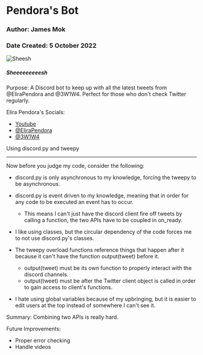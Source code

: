 # Pendora's Bot
### Author: James Mok       
### Date Created: 5 October 2022

![Sheesh](https://i.ytimg.com/vi/FvShFQ-EhZI/hqdefault.jpg)
##### Sheeeeeeeeesh

Purpose: A Discord bot to keep up with all the latest tweets from @EliraPendora and @3W1W4. Perfect for those who don't check Twitter regularly.

Elira Pendora's Socials:
* [Youtube](https://www.youtube.com/channel/UCIeSUTOTkF9Hs7q3SGcO-Ow)
* [@EliraPendora](https://twitter.com/EliraPendora)
* [@3W1W4](https://twitter.com/3W1W4)

<!-- If you want to make it in C++, try using Discord++ (DiscordPP) and twitcurl (swatkat). Or don't, I didn't look too deep into these APIs-->
Using discord.py and tweepy

---

Now before you judge my code, consider the following:

* discord.py is only asynchronous to my knowledge, forcing the tweepy to be asynchronous.
* discord.py is event driven to my knowledge, meaning that in order for any code to be executed an event has to occur.
  * This means I can't just have the discord client fire off tweets by calling a function,
          the two APIs have to be coupled in on_ready.
* I like using classes, but the circular dependency of the code forces me to not use discord.py's classes.
* The tweepy overload functions reference things that happen after it because it can't have the function output(tweet)
    before it.
  * output(tweet) must be its own function to properly interact with the discord channels.
  * output(tweet) must be after the Twitter client object is called in order to gain access to client's functions.

* I hate using global variables because of my upbringing, but it is easier to edit users at the top instead of
  somewhere I can't see it.

Summary: Combining two APIs is really hard.

Future Improvements:
* Proper error checking
* Handle videos
